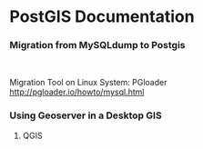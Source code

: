 # PostGIS Documentation

<h3>Migration from MySQLdump to Postgis</h3><br>

Migration Tool on Linux System: PGloader
http://pgloader.io/howto/mysql.html




<h3>Using Geoserver in a Desktop GIS</h3>

1. QGIS

